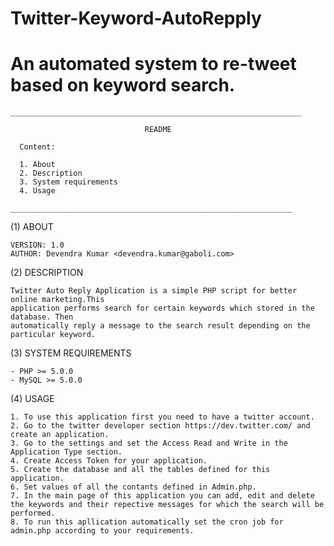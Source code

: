 Twitter-Keyword-AutoRepply
==========================

An automated system to re-tweet based on keyword search.
=======================================================================
    _________________________________________________________________

                                  README

	  Content:

	  1. About
	  2. Description
	  3. System requirements
	  4. Usage

	_______________________________________________________________


  (1) ABOUT

    VERSION: 1.0
    AUTHOR: Devendra Kumar <devendra.kumar@gaboli.com>
    
    
  (2) DESCRIPTION

    Twitter Auto Reply Application is a simple PHP script for better online marketing.This 
    application performs search for certain keywords which stored in the database. Then 
    automatically reply a message to the search result depending on the particular keyword.
    


  (3) SYSTEM REQUIREMENTS

    - PHP >= 5.0.0
    - MySQL >= 5.0.0


  (4) USAGE

    1. To use this application first you need to have a twitter account.
    2. Go to the twitter developer section https://dev.twitter.com/ and create an application. 
    3. Go to the settings and set the Access Read and Write in the Application Type section.
    4. Create Access Token for your application.
    5. Create the database and all the tables defined for this application.
    6. Set values of all the contants defined in Admin.php.
    7. In the main page of this application you can add, edit and delete the keywords and their repective messages for which the search will be performed. 
    8. To run this apllication automatically set the cron job for admin.php according to your requirements.